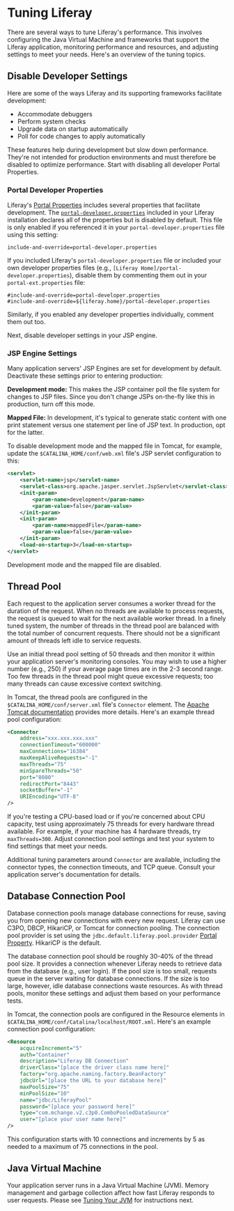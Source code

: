# Tuning Liferay

There are several ways to tune Liferay's performance. This involves configuring the Java Virtual Machine and frameworks that support the Liferay application, monitoring performance and resources, and adjusting settings to meet your needs. Here's an overview of the tuning topics.

## Disable Developer Settings

Here are some of the ways Liferay and its supporting frameworks facilitate development: 

* Accommodate debuggers
* Perform system checks
* Upgrade data on startup automatically
* Poll for code changes to apply automatically

These features help during development but slow down performance. They're not intended for production environments and must therefore be disabled to optimize performance. Start with disabling all developer Portal Properties.

### Portal Developer Properties

Liferay's [Portal Properties](../reference/portal-properties.md) includes several properties that facilitate development. The [`portal-developer.properties`](https://github.com/liferay/liferay-portal/blob/7.3.5-ga6/portal-impl/src/portal-developer.properties) included in your Liferay installation declares all of the properties but is disabled by default. This file is only enabled if you referenced it in your  `portal-developer.properties` file using this setting:

```properties 
include-and-override=portal-developer.properties
```

If you included Liferay's `portal-developer.properties` file or included your own developer properties files (e.g., `[Liferay Home]/portal-developer.properties`), disable them by commenting them out in your `portal-ext.properties` file:

```properties 
#include-and-override=portal-developer.properties
#include-and-override=${liferay.home}/portal-developer.properties
```

Similarly, if you enabled any developer properties individually, comment them out too.

Next, disable developer settings in your JSP engine.

### JSP Engine Settings

Many application servers' JSP Engines are set for development by default. Deactivate these settings prior to entering production:

**Development mode:** This makes the JSP container poll the file system for changes to JSP files. Since you don't change JSPs on-the-fly like this in production, turn off this mode.

**Mapped File:** In development, it's typical to generate static content with one print statement versus one statement per line of JSP text. In production, opt for the latter.

To disable development mode and the mapped file in Tomcat, for example, update the `$CATALINA_HOME/conf/web.xml` file's JSP servlet configuration to this:

```xml
<servlet>
    <servlet-name>jsp</servlet-name>
    <servlet-class>org.apache.jasper.servlet.JspServlet</servlet-class>   
    <init-param>
        <param-name>development</param-name>
        <param-value>false</param-value>
    </init-param>
    <init-param>
        <param-name>mappedFile</param-name>
        <param-value>false</param-value>
    </init-param>
    <load-on-startup>3</load-on-startup>
</servlet>
```

Development mode and the mapped file are disabled.

## Thread Pool 

Each request to the application server consumes a worker thread for the duration of the request. When no threads are available to process requests, the request is queued to wait for the next available worker thread. In a finely tuned system, the number of threads in the thread pool are balanced with the total number of concurrent requests. There should not be a significant amount of threads left idle to service requests.

Use an initial thread pool setting of 50 threads and then monitor it within your application server's monitoring consoles. You may wish to use a higher number (e.g., 250) if your average page times are in the 2-3 second range. Too few threads in the thread pool might queue excessive requests; too many threads can cause excessive context switching.

In Tomcat, the thread pools are configured in the `$CATALINA_HOME/conf/server.xml` file's `Connector` element. The [Apache Tomcat documentation](https://tomcat.apache.org/tomcat-9.0-doc/config/http.html) provides more details. Here's an example thread pool configuration:

```xml
<Connector
    address="xxx.xxx.xxx.xxx"
    connectionTimeout="600000"
    maxConnections="16384"
    maxKeepAliveRequests="-1"
    maxThreads="75"
    minSpareThreads="50"
    port="8080"
    redirectPort="8443"
    socketBuffer="-1"
    URIEncoding="UTF-8"
/>
```

If you're testing a CPU-based load or if you're concerned about CPU capacity,  test using approximately 75 threads for every hardware thread available. For example, if your machine has 4 hardware threads, try `maxThreads=300`. Adjust connection pool settings and test your system to find settings that meet your needs.

Additional tuning parameters around `Connector` are available, including the connector types, the connection timeouts, and TCP queue. Consult your application server's documentation for details.

## Database Connection Pool

Database connection pools manage database connections for reuse, saving you from opening new connections with every new request. Liferay can use C3PO, DBCP, HikariCP, or Tomcat for connection pooling. The connection pool provider is set using the `jdbc.default.liferay.pool.provider` [Portal Property](../reference/portal-properties.md). HikariCP is the default.

The database connection pool should be roughly 30-40% of the thread pool size. It provides a connection whenever Liferay needs to retrieve data from the database (e.g., user login). If the pool size is too small, requests queue in the server waiting for database connections. If the size is too large, however, idle database connections waste resources. As with thread pools, monitor these settings and adjust them based on your performance tests.

In Tomcat, the connection pools are configured in the Resource elements in `$CATALINA_HOME/conf/Catalina/localhost/ROOT.xml`. Here's an example connection pool configuration:

```xml
<Resource
    acquireIncrement="5"
    auth="Container"
    description="Liferay DB Connection"
    driverClass="[place the driver class name here]"
    factory="org.apache.naming.factory.BeanFactory"
    jdbcUrl="[place the URL to your database here]"
    maxPoolSize="75"
    minPoolSize="10"
    name="jdbc/LiferayPool"
    password="[place your password here]"
    type="com.mchange.v2.c3p0.ComboPooledDataSource"
    user="[place your user name here]"
/>
```

This configuration starts with 10 connections and increments by 5 as needed to a maximum of 75 connections in the pool.

## Java Virtual Machine

Your application server runs in a Java Virtual Machine (JVM). Memory management and garbage collection affect how fast Liferay responds to user requests. Please see [Tuning Your JVM](./tuning-your-jvm.md) for instructions next.